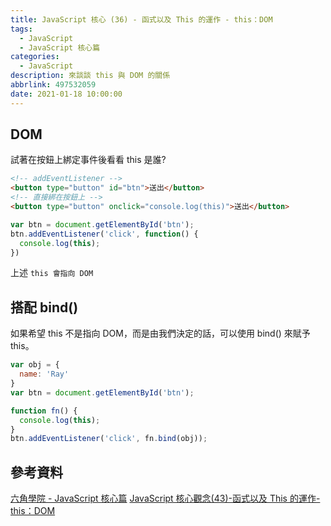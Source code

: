 ```yaml
---
title: JavaScript 核心 (36) - 函式以及 This 的運作 - this：DOM
tags:
  - JavaScript
  - JavaScript 核心篇
categories:
  - JavaScript
description: 來談談 this 與 DOM 的關係
abbrlink: 497532059
date: 2021-01-18 10:00:00
---
```

## DOM

試著在按鈕上綁定事件後看看 this 是誰?

``` HTML
<!-- addEventListener -->
<button type="button" id="btn">送出</button>
<!-- 直接綁在按鈕上 -->
<button type="button" onclick="console.log(this)">送出</button>
```

``` JavaScript
var btn = document.getElementById('btn');
btn.addEventListener('click', function() {
  console.log(this);
})
```

上述 `this 會指向 DOM`

## 搭配 bind()

如果希望 this 不是指向 DOM，而是由我們決定的話，可以使用 bind() 來賦予 this。

``` JavaScript
var obj = {
  name: 'Ray'
}
var btn = document.getElementById('btn');

function fn() {
  console.log(this);
}
btn.addEventListener('click', fn.bind(obj));
```

## 參考資料

[六角學院 - JavaScript 核心篇](https://www.hexschool.com/courses/js-core.html)
[JavaScript 核心觀念(43)-函式以及 This 的運作-this：DOM](https://hsiangfeng.github.io/javascript/20210110/3064157407/)
